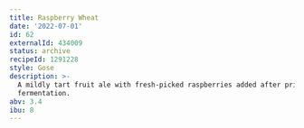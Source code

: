 ```yaml
---
title: Raspberry Wheat
date: '2022-07-01'
id: 62
externalId: 434009
status: archive
recipeId: 1291228
style: Gose
description: >-
  A mildly tart fruit ale with fresh-picked raspberries added after primary
  fermentation.
abv: 3.4
ibu: 8
---
```

